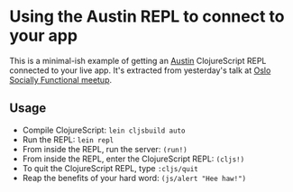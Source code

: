 # Using the Austin REPL to connect to your app

This is a minimal-ish example of getting an
[Austin](https://github.com/cemerick/austin) ClojureScript REPL connected to
your live app. It's extracted from yesterday's talk at
[Oslo Socially Functional meetup](http://www.meetup.com/Oslo-Socially-Functional/events/176207202).

## Usage

* Compile ClojureScript: `lein cljsbuild auto`
* Run the REPL: `lein repl`
* From inside the REPL, run the server: `(run!)`
* From inside the REPL, enter the ClojureScript REPL: `(cljs!)`
* To quit the ClojureScript REPL, type `:cljs/quit`
* Reap the benefits of your hard word: `(js/alert "Hee haw!")`
